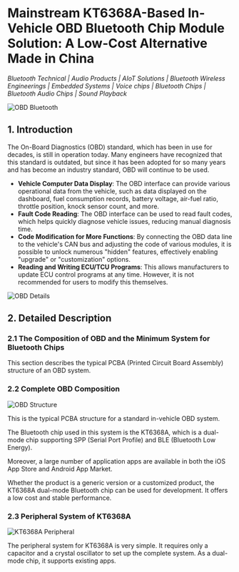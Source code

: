# Mainstream KT6368A-Based In-Vehicle OBD Bluetooth Chip Module Solution: A Low-Cost Alternative Made in China

*Bluetooth Technical | Audio Products | AIoT Solutions | Bluetooth Wireless Engineerings | Embedded Systems | Voice chips | Bluetooth Chips | Bluetooth Audio Chips | Sound Playback*

![OBD Bluetooth](https://github.com/blevoice/pic/blob/4dbf2ea7110e9b80bc738de6ecff6beb2501413d/0626.png)

## 1. Introduction

The On-Board Diagnostics (OBD) standard, which has been in use for decades, is still in operation today. Many engineers have recognized that this standard is outdated, but since it has been adopted for so many years and has become an industry standard, OBD will continue to be used.

- **Vehicle Computer Data Display**: The OBD interface can provide various operational data from the vehicle, such as data displayed on the dashboard, fuel consumption records, battery voltage, air-fuel ratio, throttle position, knock sensor count, and more.
- **Fault Code Reading**: The OBD interface can be used to read fault codes, which helps quickly diagnose vehicle issues, reducing manual diagnosis time.
- **Code Modification for More Functions**: By connecting the OBD data line to the vehicle's CAN bus and adjusting the code of various modules, it is possible to unlock numerous "hidden" features, effectively enabling "upgrade" or "customization" options.
- **Reading and Writing ECU/TCU Programs**: This allows manufacturers to update ECU control programs at any time. However, it is not recommended for users to modify this themselves.

![OBD Details](https://github.com/blevoice/pic/blob/4dbf2ea7110e9b80bc738de6ecff6beb2501413d/062611.png)

## 2. Detailed Description

### 2.1 The Composition of OBD and the Minimum System for Bluetooth Chips

This section describes the typical PCBA (Printed Circuit Board Assembly) structure of an OBD system.

### 2.2 Complete OBD Composition

![OBD Structure](https://github.com/blevoice/pic/blob/4dbf2ea7110e9b80bc738de6ecff6beb2501413d/062612.png)

This is the typical PCBA structure for a standard in-vehicle OBD system.

The Bluetooth chip used in this system is the KT6368A, which is a dual-mode chip supporting SPP (Serial Port Profile) and BLE (Bluetooth Low Energy).

Moreover, a large number of application apps are available in both the iOS App Store and Android App Market.

Whether the product is a generic version or a customized product, the KT6368A dual-mode Bluetooth chip can be used for development. It offers a low cost and stable performance.

### 2.3 Peripheral System of KT6368A

![KT6368A Peripheral](https://github.com/blevoice/pic/blob/4dbf2ea7110e9b80bc738de6ecff6beb2501413d/062613.png)

The peripheral system for KT6368A is very simple. It requires only a capacitor and a crystal oscillator to set up the complete system. As a dual-mode chip, it supports existing apps.